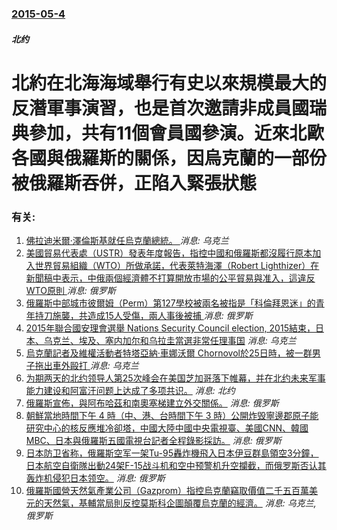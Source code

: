 ### [2015-05-4](/news/2015/05/4/index.md)

##### 北约
# 北約在北海海域舉行有史以來規模最大的反潛軍事演習，也是首次邀請非成員國瑞典參加，共有11個會員國參演。近來北歐各國與俄羅斯的關係，因烏克蘭的一部份被俄羅斯吞併，正陷入緊張狀態




### 有关:

1. [佛拉迪米爾·澤倫斯基就任烏克蘭總統。 ](/zh/news/2019/05/20/佛拉迪米爾-澤倫斯基就任烏克蘭總統.md) _消息: 乌克兰_
2. [美國貿易代表處（USTR）發表年度報告，指控中國和俄羅斯都沒履行原本加入世界貿易組織（WTO）所做承諾，代表萊特海澤（Robert Lighthizer）在新聞稿中表示，中俄兩個經濟體不打算開放市場的公平貿易與准入，這違反WTO原則 ](/zh/news/2018/01/19/美國貿易代表處-USTR-發表年度報告-指控中國和俄羅斯都沒履行原本加入世界貿易組織-WTO-所做承諾-代表萊特海澤-R.md) _消息: 俄罗斯_
3. [俄羅斯中部城市彼爾姆（Perm）第127學校被兩名被指是「科倫拜恩迷」的青年持刀施襲，共造成15人受傷，兩人事後被捕 ](/zh/news/2018/01/15/俄羅斯中部城市彼爾姆-Perm-第127學校被兩名被指是-科倫拜恩迷-的青年持刀施襲-共造成15人受傷-兩人事後被捕.md) _消息: 俄罗斯_
4. [2015年聯合國安理會選舉 Nations Security Council election, 2015結束，日本、乌克兰、埃及、塞内加尔和乌拉圭當選非常任理事国](/zh/news/2015/10/15/2015年聯合國安理會選舉-Nations-Security-Council-election-2015結束-日本-乌.md) _消息: 乌克兰_
5. [ 烏克蘭記者及維權活動者特塔亞納·車娜沃爾 Chornovol於25日時，被一群男子拖出車外毆打 ](/zh/news/2013/12/26/烏克蘭記者及維權活動者特塔亞納-車娜沃爾-Chornovol於25日時-被一群男子拖出車外毆打.md) _消息: 乌克兰_
6. [ 为期两天的北约领导人第25次峰会在美国芝加哥落下帷幕，并在北约未来军事能力建设和阿富汗问题上达成了多项共识。](/zh/news/2012/05/21/为期两天的北约领导人第25次峰会在美国芝加哥落下帷幕-并在北约未来军事能力建设和阿富汗问题上达成了多项共识.md) _消息: 北约_
7. [俄羅斯宣佈，與阿布哈茲和南奧塞梯建立外交關係。](/zh/news/2008/09/9/俄羅斯宣佈-與阿布哈茲和南奧塞梯建立外交關係.md) _消息: 俄罗斯_
8. [朝鮮當地時間下午 4 時（中、港、台時間下午 3 時）公開炸毁寧邊郡原子能研究中心的核反應堆冷卻塔，中國大陸中國中央電視臺、美國CNN、韓國MBC、日本與俄羅斯五國電視台記者全程錄影採訪。](/zh/news/2008/06/27/朝鮮當地時間下午-4-時-中-港-台時間下午-3-時-公開炸毁寧邊郡原子能研究中心的核反應堆冷卻塔-中國大陸中國中央電視.md) _消息: 俄罗斯_
9. [日本防卫省称，俄羅斯空军一架Tu-95轟炸機飛入日本伊豆群島領空3分鐘，日本航空自衛隊出動24架F-15战斗机和空中预警机升空攔截，而俄罗斯否认其轰炸机侵犯日本领空。](/zh/news/2008/02/9/日本防卫省称-俄羅斯空军一架Tu-95轟炸機飛入日本伊豆群島領空3分鐘-日本航空自衛隊出動24架F-15战斗机和空中预警.md) _消息: 俄罗斯_
10. [俄羅斯國營天然氣產業公司（Gazprom）指控烏克蘭竊取價值二千五百萬美元的天然氣，基輔當局則反控莫斯科企圖顛覆烏克蘭的經濟。](/zh/news/2006/01/2/俄羅斯國營天然氣產業公司-Gazprom-指控烏克蘭竊取價值二千五百萬美元的天然氣-基輔當局則反控莫斯科企圖顛覆烏克蘭的.md) _消息: 乌克兰, 俄罗斯_
